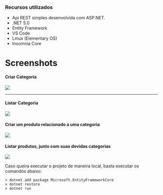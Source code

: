 ### Recursos utilizados

- Api REST simples desenvolvida com ASP.NET.
- .NET 5.0
- Entity Framework
- VS Code
- Linux (Elementary OS)
- Insomnia Core



# Screenshots
#### Criar Categoria 
![](https://i.ibb.co/dmLryxc/Captura-de-tela-de-2020-12-14-17-13-56.png)


------------
#### Listar Categoria
![](https://i.ibb.co/jW1TzF8/Captura-de-tela-de-2020-12-14-17-16-34.png) 
#### Criar um produto relacionado a uma categoria
![](https://i.ibb.co/rcHXcGB/Captura-de-tela-de-2020-12-14-17-17-40.png)
####  Listar produtos, junto com suas devidas categorias
![](https://i.ibb.co/0fPssJv/Captura-de-tela-de-2020-12-14-17-18-45.png)


Caso queira executar o projeto de maneira local, basta executar os comandos abaixo:

```
> dotnet add package Microsoft.EntityFrameworkCore
> dotnet restore
> dotnet run
```
